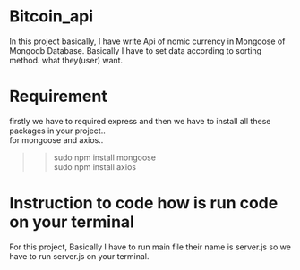 # Bitcoin_api
In this project basically, I have write Api of nomic currency in Mongoose of Mongodb Database.
Basically I have to set data according to sorting method. what they(user) want.


# Requirement
firstly we have to required express and then we have to install all these packages in your project..<br>
for mongoose and axios..<br>

  >> sudo npm install mongoose<br>
  >> sudo npm install axios
  

# Instruction to code how is run code on your terminal
For this project, Basically I have to run main file their name is server.js 
so we have to run server.js on your terminal.
